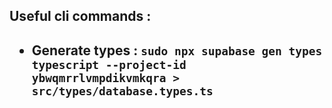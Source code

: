 <h2>Useful cli commands :</h2>
<h2><ul><li>Generate types : <code>sudo npx supabase gen types typescript --project-id ybwqmrrlvmpdikvmkqra > src/types/database.types.ts</code></li></ul></h2>
